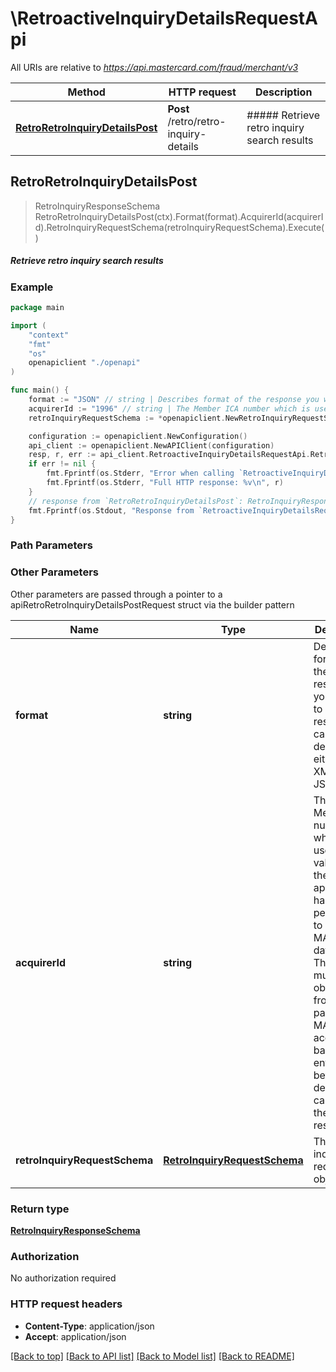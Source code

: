 # \RetroactiveInquiryDetailsRequestApi

All URIs are relative to *https://api.mastercard.com/fraud/merchant/v3*

Method | HTTP request | Description
------------- | ------------- | -------------
[**RetroRetroInquiryDetailsPost**](RetroactiveInquiryDetailsRequestApi.md#RetroRetroInquiryDetailsPost) | **Post** /retro/retro-inquiry-details | ##### Retrieve retro inquiry search results



## RetroRetroInquiryDetailsPost

> RetroInquiryResponseSchema RetroRetroInquiryDetailsPost(ctx).Format(format).AcquirerId(acquirerId).RetroInquiryRequestSchema(retroInquiryRequestSchema).Execute()

##### Retrieve retro inquiry search results



### Example

```go
package main

import (
    "context"
    "fmt"
    "os"
    openapiclient "./openapi"
)

func main() {
    format := "JSON" // string | Describes format of the response you wants to serverd, response can be delevired either as XML or JSON.
    acquirerId := "1996" // string | The Member ICA number which is used to validate that the application has permission to hit the MATCH database. This number must be obtained from a participating MATCH acquiring bank or entity before a developer can access the MATCH resource.
    retroInquiryRequestSchema := *openapiclient.NewRetroInquiryRequestSchema() // RetroInquiryRequestSchema | The retro inquiry request object

    configuration := openapiclient.NewConfiguration()
    api_client := openapiclient.NewAPIClient(configuration)
    resp, r, err := api_client.RetroactiveInquiryDetailsRequestApi.RetroRetroInquiryDetailsPost(context.Background()).Format(format).AcquirerId(acquirerId).RetroInquiryRequestSchema(retroInquiryRequestSchema).Execute()
    if err != nil {
        fmt.Fprintf(os.Stderr, "Error when calling `RetroactiveInquiryDetailsRequestApi.RetroRetroInquiryDetailsPost``: %v\n", err)
        fmt.Fprintf(os.Stderr, "Full HTTP response: %v\n", r)
    }
    // response from `RetroRetroInquiryDetailsPost`: RetroInquiryResponseSchema
    fmt.Fprintf(os.Stdout, "Response from `RetroactiveInquiryDetailsRequestApi.RetroRetroInquiryDetailsPost`: %v\n", resp)
}
```

### Path Parameters



### Other Parameters

Other parameters are passed through a pointer to a apiRetroRetroInquiryDetailsPostRequest struct via the builder pattern


Name | Type | Description  | Notes
------------- | ------------- | ------------- | -------------
 **format** | **string** | Describes format of the response you wants to serverd, response can be delevired either as XML or JSON. | 
 **acquirerId** | **string** | The Member ICA number which is used to validate that the application has permission to hit the MATCH database. This number must be obtained from a participating MATCH acquiring bank or entity before a developer can access the MATCH resource. | 
 **retroInquiryRequestSchema** | [**RetroInquiryRequestSchema**](RetroInquiryRequestSchema.md) | The retro inquiry request object | 

### Return type

[**RetroInquiryResponseSchema**](RetroInquiryResponseSchema.md)

### Authorization

No authorization required

### HTTP request headers

- **Content-Type**: application/json
- **Accept**: application/json

[[Back to top]](#) [[Back to API list]](../README.md#documentation-for-api-endpoints)
[[Back to Model list]](../README.md#documentation-for-models)
[[Back to README]](../README.md)

